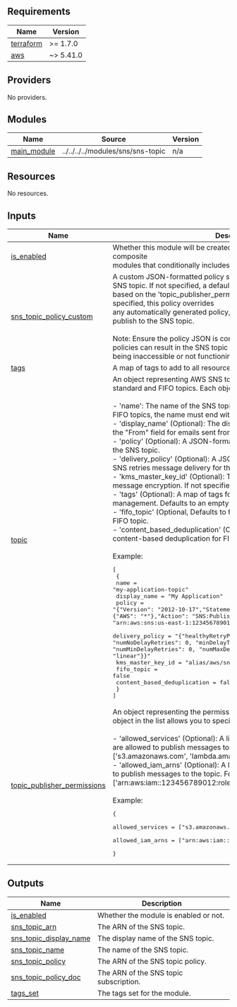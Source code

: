 <!-- BEGIN_TF_DOCS -->
## Requirements

| Name | Version |
|------|---------|
| <a name="requirement_terraform"></a> [terraform](#requirement\_terraform) | >= 1.7.0 |
| <a name="requirement_aws"></a> [aws](#requirement\_aws) | ~> 5.41.0 |

## Providers

No providers.

## Modules

| Name | Source | Version |
|------|--------|---------|
| <a name="module_main_module"></a> [main\_module](#module\_main\_module) | ../../../../modules/sns/sns-topic | n/a |

## Resources

No resources.

## Inputs

| Name | Description | Type | Default | Required |
|------|-------------|------|---------|:--------:|
| <a name="input_is_enabled"></a> [is\_enabled](#input\_is\_enabled) | Whether this module will be created or not. It is useful, for stack-composite<br>modules that conditionally includes resources provided by this module.. | `bool` | `true` | no |
| <a name="input_sns_topic_policy_custom"></a> [sns\_topic\_policy\_custom](#input\_sns\_topic\_policy\_custom) | A custom JSON-formatted policy string used to control access to the SNS topic. If not specified, a default policy<br>based on the 'topic\_publisher\_permissions' variable will be used. When specified, this policy overrides<br>any automatically generated policy, giving full control over who can publish to the SNS topic.<br><br>Note: Ensure the policy JSON is correctly formatted and valid. Incorrect policies can result in the SNS topic<br>being inaccessible or not functioning as intended. | `string` | `null` | no |
| <a name="input_tags"></a> [tags](#input\_tags) | A map of tags to add to all resources. | `map(string)` | `{}` | no |
| <a name="input_topic"></a> [topic](#input\_topic) | An object representing AWS SNS topics to be created, supporting both standard and FIFO topics. Each object allows you to specify:<br><br>- 'name': The name of the SNS topic, unique within an AWS account. For FIFO topics, the name must end with '.fifo'.<br>- 'display\_name' (Optional): The display name for the SNS topic, used in the "From" field for emails sent from this topic.<br>- 'policy' (Optional): A JSON-formatted string defining who can access the SNS topic.<br>- 'delivery\_policy' (Optional): A JSON-formatted string controlling how SNS retries message delivery for this topic.<br>- 'kms\_master\_key\_id' (Optional): The ID of a custom KMS key for message encryption. If not specified, AWS uses the default KMS key.<br>- 'tags' (Optional): A map of tags for resource identification and management. Defaults to an empty map.<br>- 'fifo\_topic' (Optional, Defaults to false): Specifies if the SNS topic is a FIFO topic.<br>- 'content\_based\_deduplication' (Optional, Defaults to false): Enables content-based deduplication for FIFO topics.<br><br>Example:<pre>[<br>  {<br>    name                        = "my-application-topic"<br>    display_name                = "My Application"<br>    policy                      = "{\"Version\": \"2012-10-17\",\"Statement\": [{\"Effect\": \"Allow\",\"Principal\": {\"AWS\": \"*\"},\"Action\": \"SNS:Publish\",\"Resource\": \"arn:aws:sns:us-east-1:123456789012:my-application-topic\"}]}"<br>    delivery_policy             = "{\"healthyRetryPolicy\":{\"numRetries\":10, \"numNoDelayRetries\": 0, \"minDelayTarget\": 20, \"maxDelayTarget\": 20, \"numMinDelayRetries\": 0, \"numMaxDelayRetries\": 0, \"backoffFunction\": \"linear\"}}"<br>    kms_master_key_id           = "alias/aws/sns"<br>    fifo_topic                  = false<br>    content_based_deduplication = false<br>  }<br>]</pre> | <pre>object({<br>    name                        = string<br>    display_name                = optional(string)<br>    policy                      = optional(string)<br>    delivery_policy             = optional(string)<br>    kms_master_key_id           = optional(string)<br>    fifo_topic                  = optional(bool, false)<br>    content_based_deduplication = optional(bool, false) # Relevant only if fifo_topic is true<br>  })</pre> | `null` | no |
| <a name="input_topic_publisher_permissions"></a> [topic\_publisher\_permissions](#input\_topic\_publisher\_permissions) | An object representing the permissions to publish to the SNS topic. Each object in the list allows you to specify:<br><br>- 'allowed\_services' (Optional): A list of AWS service principal names that are allowed to publish messages to the topic. For example, ['s3.amazonaws.com', 'lambda.amazonaws.com'].<br>- 'allowed\_iam\_arns' (Optional): A list of IAM role ARNs that are allowed to publish messages to the topic. For example, ['arn:aws:iam::123456789012:role/MyRole'].<br><br>Example:<pre>{<br>    allowed_services = ["s3.amazonaws.com", "lambda.amazonaws.com"]<br>    allowed_iam_arns = ["arn:aws:iam::123456789012:role/MyRole"]<br>  }</pre> | <pre>object({<br>    allowed_services = optional(list(string), [])<br>    allowed_iam_arns = optional(list(string), [])<br>  })</pre> | `null` | no |

## Outputs

| Name | Description |
|------|-------------|
| <a name="output_is_enabled"></a> [is\_enabled](#output\_is\_enabled) | Whether the module is enabled or not. |
| <a name="output_sns_topic_arn"></a> [sns\_topic\_arn](#output\_sns\_topic\_arn) | The ARN of the SNS topic. |
| <a name="output_sns_topic_display_name"></a> [sns\_topic\_display\_name](#output\_sns\_topic\_display\_name) | The display name of the SNS topic. |
| <a name="output_sns_topic_name"></a> [sns\_topic\_name](#output\_sns\_topic\_name) | The name of the SNS topic. |
| <a name="output_sns_topic_policy"></a> [sns\_topic\_policy](#output\_sns\_topic\_policy) | The ARN of the SNS topic policy. |
| <a name="output_sns_topic_policy_doc"></a> [sns\_topic\_policy\_doc](#output\_sns\_topic\_policy\_doc) | The ARN of the SNS topic subscription. |
| <a name="output_tags_set"></a> [tags\_set](#output\_tags\_set) | The tags set for the module. |
<!-- END_TF_DOCS -->
